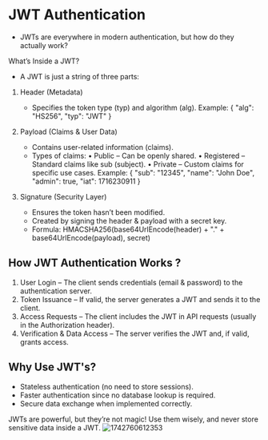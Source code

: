 # JWT Authentication

- JWTs are everywhere in modern authentication, but how do they actually work? 

What’s Inside a JWT?
- A JWT is just a string of three parts:

1. Header (Metadata)
   - Specifies the token type (typ) and algorithm (alg).
      Example: { "alg": "HS256", "typ": "JWT" }

2. Payload (Claims & User Data)
   - Contains user-related information (claims).
   - Types of claims:
     • Public – Can be openly shared.
     • Registered – Standard claims like sub (subject).
     • Private – Custom claims for specific use cases.
     Example:
         { "sub": "12345", "name": "John Doe", "admin": true, "iat": 1716230911 }

3. Signature (Security Layer)
   - Ensures the token hasn’t been modified.
   - Created by signing the header & payload with a secret key.
   - Formula:
         HMACSHA256(base64UrlEncode(header) + "." + base64UrlEncode(payload), secret)

## How JWT Authentication Works ?
1. User Login – The client sends credentials (email & password) to the authentication server.
2. Token Issuance – If valid, the server generates a JWT and sends it to the client.
3. Access Requests – The client includes the JWT in API requests (usually in the Authorization header).
4. Verification & Data Access – The server verifies the JWT and, if valid, grants access.

## Why Use JWT's?
 - Stateless authentication (no need to store sessions).
 - Faster authentication since no database lookup is required.
 - Secure data exchange when implemented correctly.

JWTs are powerful, but they’re not magic! Use them wisely, and never store sensitive data inside a JWT.
![1742760612353](https://github.com/user-attachments/assets/86e8316f-ac37-4330-bb1b-788cffac7517)



